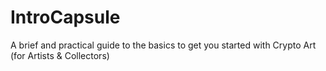 # IntroCapsule
A brief and practical guide to the basics to get you started with Crypto Art (for Artists &amp; Collectors)
